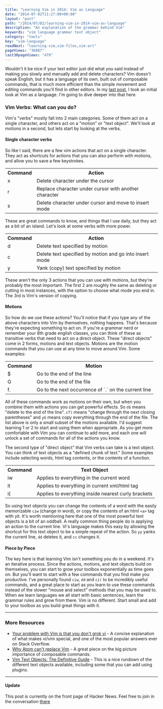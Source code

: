 ```yaml
---
title: "Learning Vim in 2014: Vim as Language"
date: "2014-07-02T11:27:00+00:00"
layout: "post"
path: "/2014/07/02/learning-vim-in-2014-vim-as-language"
description: "An explanation of the grammar behind Vim"
keywords: "vim language grammar text object"
category: "tools"
key: "vim-language"
readNext: "learning-vim,vim-files,vim-art"
pageViews: "36087"
last30pageViews: "479"
---
```


Wouldn't it be nice if your text editor just did what you said instead of making you slowly and manually add and delete characters?  Vim doesn't speak English, but it has a language of its own, built out of composable commands, that is much more efficient than the simple movement and editing commands you'll find in other editors.  In my [last post][vimbasics], I took an initial look at Vim as a language.  I'm going to dive deeper into that here.

### Vim Verbs: What can you do?

Vim's "verbs" mostly fall into 2 main categories.  Some of them act on a single character, and others act on a "motion" or "text object".  We'll look at motions in a second, but lets start by looking at the verbs.

#### Single character verbs

So like I said, there are a few vim actions that act on a single character.  They act as shortcuts for actions that you can also perform with motions, and allow you to save a few keystrokes.

<table>
<tr>
<th>Command</th>
<th>Action</th>
</tr>
<tr>
<td>x</td>
<td>Delete character under the cursor</td>
</tr>
<tr>
<td>r</td><td>Replace character under cursor with another character</td>
</tr><tr>
<td>s</td><td>Delete character under cursor and move to insert mode</td>
</tr>
</table>

These are great commands to know, and things that I use daily, but they act as a bit of an island.  Let's look at some verbs with more power.

<table>
<tr>
<th>Command</th>
<th>Action</th>
</tr>
<tr>
<td>d<motion></td><td>Delete text specified by motion</td>
</tr><tr>
<td>c<motion></td><td>Delete text specified by motion and go into insert mode</td>
</tr><tr>
<td>y<motion></td><td>Yank (copy) text specified by motion</td>
</tr>
</table>

These aren't the only 3 actions that you can use with motions, but they're probably the most important. The first 2 are roughly the same as deleting or cutting in most instances, with the option to choose what mode you end in. The 3rd is Vim's version of copying.

#### Motions

So how do we use these actions?  You'll notice that if you type any of the above characters into Vim by themselves, nothing happens.  That's because they're expecting something to act on.  If you're a grammar nerd or remember your 8th grade english classes, you can think of these as transitive verbs that need to act on a direct object.  These "direct objects" come in 2 forms, motions and text objects.  Motions are the motion commands that you can use at any time to move around Vim.  Some examples:

<table>
<tr>
<th>Command</th>
<th>Motion</th>
</tr>
<tr>
<td>$<motion></td><td>Go to the end of the line</td>
</tr><tr>
<td>G<motion></td><td>Go to the end of the file</td>
</tr><tr>
<td>f.<motion></td><td>Go to the next occurrence of `.` on the current line</td>
</tr>
</table>

All of these commands work as motions on their own, but when you combine them with actions you can get powerful effects.  So `d$` means "delete to the end of the line".  `cf)` means "change through the next closing parentheses" and `yG` means copy everything through the end of the file.  The list above is only a small subset of the motions available.  I'd suggest learning 1 or 2 to start and using them when appropriate.  As you get more comfortable with Vim you can continue to add more, and each one will unlock a set of commands for all of the actions you know.

The second type of "direct object" that Vim verbs can take is a text object.  You can think of text objects as a "defined chunk of text."  Some examples include selecting words, html tag contents, or the contents of a function.

<table>
<tr>
<th>Command</th>
<th>Text Object</th>
</tr>
<tr>
<td>iw</td><td>Applies to everything in the current word</td>
</tr><tr>
<td>it<motion></td><td>Applies to everything in current xml/html tag</td>
</tr><tr>
<td>i{<motion></td><td>Applies to everything inside nearest curly brackets</td>
</tr>
</table>

So using text objects you can change the contents of a word with the easily memorizable `ciw` (change in word), or copy the contents of an html `<a>` tag with yit.  It's worth mentioning here that one of the most powerful text objects is a bit of an oddball.  A really common thing people do is applying an action to the current line.  Vi's language makes this easy by allowing the shortcut for this text object to be a simple repeat of the action.  So `yy` yanks the current line, `dd` deletes it, and `cc` changes it.

#### Piece by Piece

The key here is that learning Vim isn't something you do in a weekend. It's an iterative process. Since the actions, motions, and text objects build on themselves, you can start to grow your toolbox exponentially as time goes on.  But you'll want to start with a few commands that you find make you productive.  I've personally found `ciw`, `dd` and `ci(` to be incredibly useful commands, and a great place to start as you learn to use these commands instead of the slower "mouse and select" methods that you may be used to. When we learn languages we all start with basic sentences, learn the grammar rules and grow from there.  Vim is no different. Start small and add to your toolbox as you build great things with it.

---

### More Resources

- [Your problem with Vim is that you don't grok vi](http://stackoverflow.com/a/1220118/1424361) - A concise explanation of what makes vi/vim special, and one of the most popular answers ever on Stack Overflow.
- [Why Atom can't replace Vim](https://medium.com/@mkozlows/why-atom-cant-replace-vim-433852f4b4d1) - A great piece on the big picture importance of composable commands.
- [Vim Text Objects: The Definitive Guide](http://blog.carbonfive.com/2011/10/17/vim-text-objects-the-definitive-guide/) - This is a nice rundown of the different text objects available, including some that you can add using plugins.

---

#### Update

This post is currently on the front page of Hacker News. Feel free to join in the conversation [there](https://news.ycombinator.com/item?id=7976493)

[vimbasics]: http://benmccormick.org/2014/06/30/learning-vim-in-2014-the-basics/

